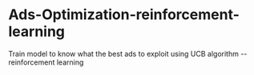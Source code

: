# Ads-Optimization-reinforcement-learning
Train model to know what the best ads to exploit using UCB algorithm --reinforcement learning
